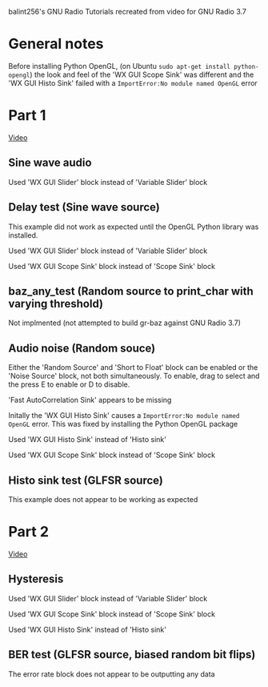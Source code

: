 balint256's GNU Radio Tutorials recreated from video for GNU Radio 3.7

General notes
=============
Before installing Python OpenGL, (on Ubuntu ```sudo apt-get install python-opengl```) the look and feel of the 'WX GUI Scope Sink' was different and the 'WX GUI Histo Sink' failed with a ```ImportError:No module named OpenGL``` error



Part 1
======

[Video](http://www.youtube.com/watch?v=N9SLAnGlGQs)


Sine wave audio
---------------
Used 'WX GUI Slider' block instead of 'Variable Slider' block

Delay test (Sine wave source)
-----------------------------
This example did not work as expected until the OpenGL Python library was installed.

Used 'WX GUI Slider' block instead of 'Variable Slider' block 

Used 'WX GUI Scope Sink' block instead of 'Scope Sink' block

baz_any_test (Random source to print_char with varying threshold)
-----------------------------------------------------------------

Not implmented (not attempted to build gr-baz against GNU Radio 3.7)

Audio noise (Random souce)
--------------------------

Either the 'Random Source' and 'Short to Float' block can be enabled or the 'Noise Source' block, not both simultaneously. To enable, drag to select and the press E to enable or D to disable. 


'Fast AutoCorrelation Sink' appears to be missing

Initally the 'WX GUI Histo Sink' causes a ```ImportError:No module named OpenGL``` error. This was fixed by installing the Python OpenGL package

Used 'WX GUI Histo Sink' instead of 'Histo sink'

Used 'WX GUI Scope Sink' block instead of 'Scope Sink' block

Histo sink test (GLFSR source)
-----------------------------
This example does not appear to be working as expected

Part 2
======

[Video](http://www.youtube.com/watch?v=LzgDZytr7no)

Hysteresis
----------

Used 'WX GUI Slider' block instead of 'Variable Slider' block 

Used 'WX GUI Scope Sink' block instead of 'Scope Sink' block

Used 'WX GUI Histo Sink' instead of 'Histo sink'

BER test (GLFSR source, biased random bit flips)
------------------------------------------------
The error rate block does not appear to be outputting any data
